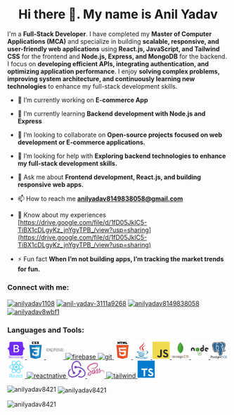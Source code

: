 <h1 align="center">Hi there 👋. My name is Anil Yadav</h1>

I'm a **Full-Stack Developer**. I have completed my **Master of Computer Applications (MCA)** and specialize in building **scalable, responsive, and user-friendly web applications** using **React.js, JavaScript, and Tailwind CSS** for the frontend and **Node.js, Express, and MongoDB** for the backend. I focus on **developing efficient APIs, integrating authentication, and optimizing application performance**. I enjoy **solving complex problems, improving system architecture, and continuously learning new technologies** to enhance my full-stack development skills.

- 🔭 I’m currently working on **E-commerce App**

- 🌱 I’m currently learning **Backend development with Node.js and Express**

- 👯 I’m looking to collaborate on **Open-source projects focused on web development or E-commerce applications.**

- 🤝 I’m looking for help with **Exploring backend technologies to enhance my full-stack development skills.**

- 💬 Ask me about **Frontend development, React.js, and building responsive web apps.**

- 📫 How to reach me **anilyadav8149838058@gmail.com**

- 📄 Know about my experiences [https://drive.google.com/file/d/1fD05JklC5-TiBX1cDLgyKz_jnYgyTPB_/view?usp=sharing](https://drive.google.com/file/d/1fD05JklC5-TiBX1cDLgyKz_jnYgyTPB_/view?usp=sharing)

- ⚡ Fun fact **When I’m not building apps, I’m tracking the market trends for fun.**

<h3 align="left">Connect with me:</h3>
<p align="left">
<a href="https://twitter.com/anilyadav1108" target="blank"><img align="center" src="https://raw.githubusercontent.com/rahuldkjain/github-profile-readme-generator/master/src/images/icons/Social/twitter.svg" alt="anilyadav1108" height="30" width="40" /></a>
<a href="https://linkedin.com/in/anil-yadav-3111a9268" target="blank"><img align="center" src="https://raw.githubusercontent.com/rahuldkjain/github-profile-readme-generator/master/src/images/icons/Social/linked-in-alt.svg" alt="anil-yadav-3111a9268" height="30" width="40" /></a>
<a href="https://www.leetcode.com/anilyadav8149838058" target="blank"><img align="center" src="https://raw.githubusercontent.com/rahuldkjain/github-profile-readme-generator/master/src/images/icons/Social/leet-code.svg" alt="anilyadav8149838058" height="30" width="40" /></a>
<a href="https://auth.geeksforgeeks.org/user/anilyadav8wbf1" target="blank"><img align="center" src="https://raw.githubusercontent.com/rahuldkjain/github-profile-readme-generator/master/src/images/icons/Social/geeks-for-geeks.svg" alt="anilyadav8wbf1" height="30" width="40" /></a>
</p>

<h3 align="left">Languages and Tools:</h3>
<p align="left"> <a href="https://getbootstrap.com" target="_blank" rel="noreferrer"> <img src="https://raw.githubusercontent.com/devicons/devicon/master/icons/bootstrap/bootstrap-plain-wordmark.svg" alt="bootstrap" width="40" height="40"/> </a> <a href="https://www.w3schools.com/css/" target="_blank" rel="noreferrer"> <img src="https://raw.githubusercontent.com/devicons/devicon/master/icons/css3/css3-original-wordmark.svg" alt="css3" width="40" height="40"/> </a> <a href="https://expressjs.com" target="_blank" rel="noreferrer"> <img src="https://raw.githubusercontent.com/devicons/devicon/master/icons/express/express-original-wordmark.svg" alt="express" width="40" height="40"/> </a> <a href="https://firebase.google.com/" target="_blank" rel="noreferrer"> <img src="https://www.vectorlogo.zone/logos/firebase/firebase-icon.svg" alt="firebase" width="40" height="40"/> </a> <a href="https://git-scm.com/" target="_blank" rel="noreferrer"> <img src="https://www.vectorlogo.zone/logos/git-scm/git-scm-icon.svg" alt="git" width="40" height="40"/> </a> <a href="https://www.w3.org/html/" target="_blank" rel="noreferrer"> <img src="https://raw.githubusercontent.com/devicons/devicon/master/icons/html5/html5-original-wordmark.svg" alt="html5" width="40" height="40"/> </a> <a href="https://www.java.com" target="_blank" rel="noreferrer"> <img src="https://raw.githubusercontent.com/devicons/devicon/master/icons/java/java-original.svg" alt="java" width="40" height="40"/> </a> <a href="https://developer.mozilla.org/en-US/docs/Web/JavaScript" target="_blank" rel="noreferrer"> <img src="https://raw.githubusercontent.com/devicons/devicon/master/icons/javascript/javascript-original.svg" alt="javascript" width="40" height="40"/> </a> <a href="https://www.mongodb.com/" target="_blank" rel="noreferrer"> <img src="https://raw.githubusercontent.com/devicons/devicon/master/icons/mongodb/mongodb-original-wordmark.svg" alt="mongodb" width="40" height="40"/> </a> <a href="https://nodejs.org" target="_blank" rel="noreferrer"> <img src="https://raw.githubusercontent.com/devicons/devicon/master/icons/nodejs/nodejs-original-wordmark.svg" alt="nodejs" width="40" height="40"/> </a> <a href="https://www.postgresql.org" target="_blank" rel="noreferrer"> <img src="https://raw.githubusercontent.com/devicons/devicon/master/icons/postgresql/postgresql-original-wordmark.svg" alt="postgresql" width="40" height="40"/> </a> <a href="https://reactjs.org/" target="_blank" rel="noreferrer"> <img src="https://raw.githubusercontent.com/devicons/devicon/master/icons/react/react-original-wordmark.svg" alt="react" width="40" height="40"/> </a> <a href="https://reactnative.dev/" target="_blank" rel="noreferrer"> <img src="https://reactnative.dev/img/header_logo.svg" alt="reactnative" width="40" height="40"/> </a> <a href="https://redux.js.org" target="_blank" rel="noreferrer"> <img src="https://raw.githubusercontent.com/devicons/devicon/master/icons/redux/redux-original.svg" alt="redux" width="40" height="40"/> </a> <a href="https://sass-lang.com" target="_blank" rel="noreferrer"> <img src="https://raw.githubusercontent.com/devicons/devicon/master/icons/sass/sass-original.svg" alt="sass" width="40" height="40"/> </a> <a href="https://tailwindcss.com/" target="_blank" rel="noreferrer"> <img src="https://www.vectorlogo.zone/logos/tailwindcss/tailwindcss-icon.svg" alt="tailwind" width="40" height="40"/> </a> <a href="https://www.typescriptlang.org/" target="_blank" rel="noreferrer"> <img src="https://raw.githubusercontent.com/devicons/devicon/master/icons/typescript/typescript-original.svg" alt="typescript" width="40" height="40"/> </a> </p>

<p><img align="left" src="https://github-readme-stats.vercel.app/api/top-langs?username=anilyadav8421&show_icons=true&locale=en&layout=compact" alt="anilyadav8421" /></p>

<p>&nbsp;<img align="center" src="https://github-readme-stats.vercel.app/api?username=anilyadav8421&show_icons=true&locale=en" alt="anilyadav8421" /></p>

<p><img align="center" src="https://github-readme-streak-stats.herokuapp.com/?user=anilyadav8421&" alt="anilyadav8421" /></p>
